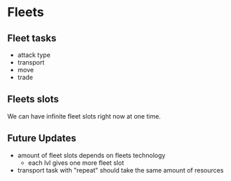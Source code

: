 # Fleets

## Fleet tasks

- attack type
- transport
- move
- trade

## Fleets slots

We can have infinite fleet slots right now at one time.

## Future Updates

- amount of fleet slots depends on fleets technology
  - each lvl gives one more fleet slot
- transport task with "repeat" should take the same amount of resources
